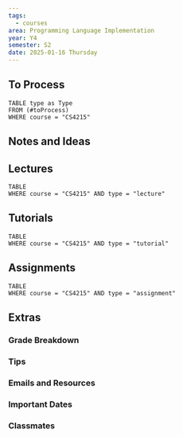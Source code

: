 ```yaml
---
tags:
  - courses
area: Programming Language Implementation
year: Y4
semester: S2
date: 2025-01-16 Thursday
---
```

## To Process
```dataview
TABLE type as Type
FROM (#toProcess) 
WHERE course = "CS4215"
```

## Notes and Ideas

## Lectures
```dataview
TABLE
WHERE course = "CS4215" AND type = "lecture"
```

## Tutorials
```dataview
TABLE
WHERE course = "CS4215" AND type = "tutorial"
```

## Assignments
```dataview
TABLE
WHERE course = "CS4215" AND type = "assignment"
```

## Extras
### Grade Breakdown
### Tips
### Emails and Resources
### Important Dates
### Classmates